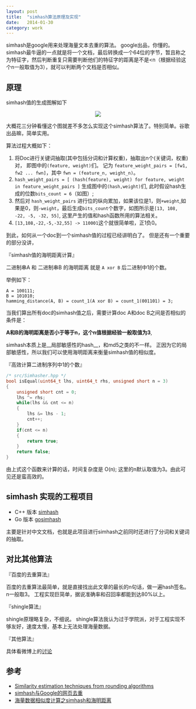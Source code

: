 ```yaml
---
layout: post
title:  "simhash算法原理及实现"
date:   2014-01-30
category: work
---
```


simhash是google用来处理海量文本去重的算法。
google出品，你懂的。
simhash最牛逼的一点就是将一个文档，最后转换成一个64位的字节，暂且称之为特征字，然后判断重复只需要判断他们的特征字的距离是不是<n（根据经验这个n一般取值为3），就可以判断两个文档是否相似。

## 原理

simhash值的生成图解如下

<center>
<img src="http://7viirv.com1.z0.glb.clouddn.com/simhash.jpg"></img>
</center>

大概花三分钟看懂这个图就差不多怎么实现这个simhash算法了。特别简单。谷歌出品嘛，简单实用。

算法过程大概如下：

1.  将Doc进行关键词抽取(其中包括分词和计算权重)，抽取出n个(关键词，权重)对， 即图中的`(feature, weight)`们。 记为  `feature_weight_pairs = [fw1, fw2 ... fwn]`，其中 `fwn = (feature_n, weight_n)`。
2. `hash_weight_pairs = [ (hash(feature), weight) for feature, weight in feature_weight_pairs ]` 生成图中的`(hash,weight)`们, 此时假设hash生成的位数`bits_count = 6`（如图）;
3. 然后对 `hash_weight_pairs` 进行位的纵向累加，如果该位是1，则`+weight`,如果是0，则`-weight`，最后生成`bits_count`个数字，如图所示是`[13, 108, -22, -5, -32, 55]`, 这里产生的值和hash函数所用的算法相关。
4. `[13,108,-22,-5,-32,55] -> 110001`这个就很简单啦，正1负0。

到此，如何从一个doc到一个simhash值的过程已经讲明白了。
但是还有一个重要的部分没讲，

『simhash值的海明距离计算』

二进制串A 和 二进制串B 的海明距离 就是 `A xor B` 后二进制中1的个数。

举例如下：

```
A = 100111;
B = 101010;
hamming_distance(A, B) = count_1(A xor B) = count_1(001101) = 3;
```

当我们算出所有doc的simhash值之后，需要计算doc A和doc B之间是否相似的条件是：

__A和B的海明距离是否小于等于n，这个n值根据经验一般取值为3__,

simhash本质上是__局部敏感性的hash__，和md5之类的不一样。
正因为它的局部敏感性，所以我们可以使用海明距离来衡量simhash值的相似度。

『高效计算二进制序列中1的个数』

```cpp
/* src/Simhasher.hpp */
bool isEqual(uint64_t lhs, uint64_t rhs, unsigned short n = 3)
{
    unsigned short cnt = 0;
    lhs ^= rhs;
    while(lhs && cnt <= n)
    {
        lhs &= lhs - 1;
        cnt++;
    }
    if(cnt <= n)
    {
        return true;
    }
    return false;
}
```

由上式这个函数来计算的话，时间复杂度是 O(n);
这里的n默认取值为3。由此可见还是蛮高效的。

## simhash 实现的工程项目

+ C++ 版本 [simhash](https://github.com/yanyiwu/simhash)
+ Go 版本 [gosimhash](https://github.com/yanyiwu/gosimhash)

主要是针对中文文档，也就是此项目进行simhash之前同时还进行了分词和关键词的抽取。


## 对比其他算法

『百度的去重算法』

百度的去重算法最简单，就是直接找出此文章的最长的n句话，做一遍hash签名。n一般取3。
工程实现巨简单，据说准确率和召回率都能到达80%以上。

『shingle算法』

shingle原理略复杂，不细说。
shingle算法我认为过于学院派，对于工程实现不够友好，速度太慢，基本上无法处理海量数据。

『其他算法』

具体看微博上的[讨论](http://weibo.com/1665335994/Alp0uAOL9?type=comment#_rnd1386513153615)

## 参考

* [Similarity estimation techniques from rounding algorithms](http://dl.acm.org/citation.cfm?id=509965)
* [simhash与Google的网页去重](http://leoncom.org/?p=650607)
* [海量数据相似度计算之simhash和海明距离](http://www.lanceyan.com/tech/arch/simhash_hamming_distance_similarity.html)
